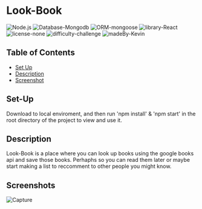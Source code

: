# Look-Book

![Node.js](https://img.shields.io/badge/language-node.js-yellow?style=plastic)
![Database-Mongodb](https://img.shields.io/badge/database-mysql-purple?style=plastic)
![ORM-mongoose](https://img.shields.io/badge/ORM-sequlilize-blue?style=plastic)
![library-React](https://img.shields.io/badge/template-handlebars-orange?style=plastic)
![license-none](https://img.shields.io/badge/license-none-brightgreen?style=plastic)
![difficulty-challenge](https://img.shields.io/badge/difficulty-challenge-red?style=plastic)
![madeBy-Kevin](https://img.shields.io/badge/made%20by-kevin-1282A2?style=plastic)

## Table of Contents
- [Set Up](#Set-Up)
- [Description](#Description)
- [Screenshot](#Screenshots)

## Set-Up
Download to local enviroment, and then run 'npm install' & 'npm start' in the root directory of the project to view and use it. 

## Description
Look-Book is a place where you can look up books using the google books api and save those books. Perhaphs so you can read them later or maybe start making a list to reccomment to other people you might know. 

## Screenshots
![Capture](https://user-images.githubusercontent.com/15613846/114491531-9e36f400-9bcb-11eb-9a62-bb26aa2e2cf2.PNG)
